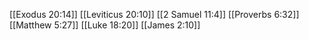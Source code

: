 [[Exodus 20:14]]
[[Leviticus 20:10]]
[[2 Samuel 11:4]]
[[Proverbs 6:32]]
[[Matthew 5:27]]
[[Luke 18:20]]
[[James 2:10]]
